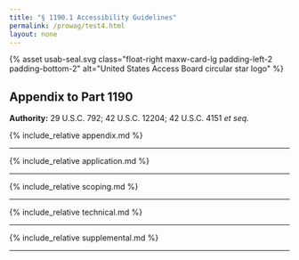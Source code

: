 ```yaml
---
title: "§ 1190.1 Accessibility Guidelines"
permalink: /prowag/test4.html
layout: none
---
```

{% asset usab-seal.svg class="float-right maxw-card-lg padding-left-2 padding-bottom-2" alt="United States Access Board circular star logo" %}

## Appendix to Part 1190

**Authority:** 29 U.S.C. 792; 42 U.S.C. 12204; 42 U.S.C. 4151 _et seq._

{% include_relative appendix.md %}

---

{% include_relative application.md %}

---

{% include_relative scoping.md %}

---

{% include_relative technical.md %}

---

{% include_relative supplemental.md %}

---

